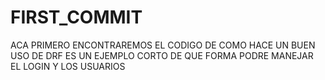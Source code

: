 # FIRST_COMMIT
ACA PRIMERO ENCONTRAREMOS EL CODIGO DE COMO HACE UN BUEN USO DE DRF ES UN EJEMPLO CORTO DE QUE FORMA PODRE MANEJAR EL LOGIN Y LOS USUARIOS
